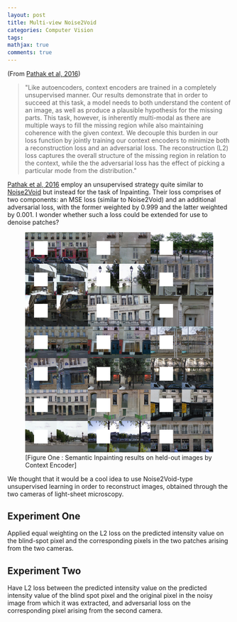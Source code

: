 ```yaml
---
layout: post
title: Multi-view Noise2Void 
categories: Computer Vision
tags:
mathjax: true
comments: true
---
```

 
(From [Pathak et al, 2016](https://people.eecs.berkeley.edu/~pathak/papers/cvpr16.pdf))
> "Like  autoencoders,  context  encoders  are  trained  in  a completely unsupervised manner.  Our results demonstrate that in order to succeed at this task, a model needs to both understand the content of an image,  as well as produce a plausible hypothesis for the missing parts.  This task, however, is inherently multi-modal as there are multiple ways to fill the missing region while also maintaining coherence with the given context. We decouple this burden in our loss function by jointly training our context encoders to minimize both a reconstruction loss and an adversarial loss. The reconstruction (L2) loss captures the overall structure of the missing region in relation to the context, while the the adversarial loss has the effect of picking a particular mode from the distribution."

[Pathak et al, 2016](https://people.eecs.berkeley.edu/~pathak/context_encoder/) employ an unsupervised strategy quite similar to [Noise2Void](https://arxiv.org/abs/1811.10980) but instead for the task of Inpainting. Their loss comprises of two components: an MSE loss (similar to Noise2Void) and an additional adversarial loss, with the former weighted by 0.999 and the latter weighted by 0.001. I wonder whether such a loss could be extended for use to denoise patches?

<p float="center"><figure>
<img src="../images/2019-08-12/01_imageOne.png" />
<figcaption>
[Figure One : Semantic Inpainting results on held-out images by Context Encoder]</figcaption></figure>
</p>

We thought that it would be a cool idea to use Noise2Void-type unsupervised learning in order to reconstruct images, obtained through the two cameras of light-sheet microscopy. 

## Experiment One

Applied equal weighting on the L2 loss on the predicted intensity value on the blind-spot pixel and the corresponding pixels in the two patches arising from the two cameras.

## Experiment Two

Have L2 loss between the predicted intensity value on the predicted intensity value of the blind spot pixel and the original pixel in the noisy image from which it was extracted, and adversarial loss on the corresponding pixel arising from the second camera.



